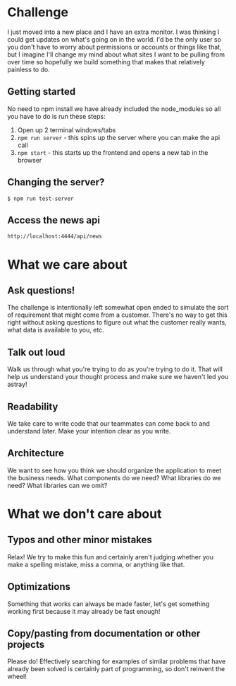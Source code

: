 # Challenge

I just moved into a new place and I have an extra monitor. I was thinking I could get updates on what's going on in the world. I'd be the only user so you don't have to worry about permissions or accounts or things like that, but I imagine I'll change my mind about what sites I want to be pulling from over time so hopefully we build something that makes that relatively painless to do.

## Getting started
  No need to npm install we have already included the node_modules so all you have to do is run these steps:
  1. Open up 2 terminal windows/tabs
  2. ```npm run server``` - this spins up the server where you can make the api call
  3. ```npm start``` - this starts up the frontend and opens a new tab in the browser

## Changing the server?
  ```
  $ npm run test-server
  ```

## Access the news api
  ```
  http://localhost:4444/api/news
  ```

# What we care about

## Ask questions!

The challenge is intentionally left somewhat open ended to simulate the sort of requirement that might come from a customer. There's no way to get this right without asking questions to figure out what the customer really wants, what data is available to you, etc.

## Talk out loud

Walk us through what you're trying to do as you're trying to do it. That will help us understand your thought process and make sure we haven't led you astray!

## Readability

We take care to write code that our teammates can come back to and understand later. Make your intention clear as you write.

## Architecture

We want to see how you think we should organize the application to meet the business needs. What components do we need? What libraries do we need? What libraries can we omit?

# What we don't care about

## Typos and other minor mistakes

Relax! We try to make this fun and certainly aren't judging whether you make a spelling mistake, miss a comma, or anything like that.

## Optimizations

Something that works can always be made faster, let's get something working first because it may already be fast enough!

## Copy/pasting from documentation or other projects

Please do! Effectively searching for examples of similar problems that have already been solved is certainly part of programming, so don't reinvent the wheel!



